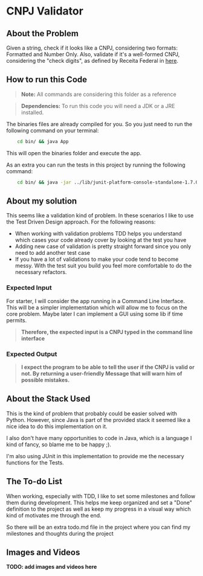 # CNPJ Validator

## About the Problem

Given a string, check if it looks like a CNPJ, considering two formats: Formatted and Number Only.
Also, validate if it's a well-formed CNPJ, considering the "check digits", as defined by Receita Federal in [here](https://pt.wikipedia.org/wiki/Cadastro_Nacional_da_Pessoa_Jur%C3%ADdica).

## How to run this Code

> **Note:** All commands are considering this folder as a reference

> **Dependencies:** To run this code you will need a JDK or a JRE installed.

The binaries files are already compiled for you. So you just need to run the following command on your terminal:

```bash
    cd bin/ && java App
```

This will open the binaries folder and execute the app.

As an extra you can run the tests in this project by running the following command:

```bash
    cd bin/ && java -jar ../lib/junit-platform-console-standalone-1.7.0-all.jar -cp "." --select-class TestCNPJValidator
```

## About my solution

This seems like a validation kind of problem. In these scenarios I like to use the Test Driven Design approach. For the following reasons:

- When working with validation problems TDD helps you understand which cases your code already cover by looking at the test you have
- Adding new case of validation is pretty straight forward since you only need to add another test case
- If you have a lot of validations to make your code tend to become messy. With the test suit you build you feel more comfortable to do the necessary refactors.

### Expected Input

For starter, I will consider the app running in a Command Line Interface. This will be a simpler implementation which will allow me to focus on the core problem. Maybe later I can implement a GUI using some lib if time permits.

> **Therefore, the expected input is a CNPJ typed in the command line interface**

### Expected Output

> **I expect the program to be able to tell the user if the CNPJ is valid or not. By returning a user-friendly Message that will warn him of possible mistakes.**

## About the Stack Used

This is the kind of problem that probably could be easier solved with Python. However, since Java is part of the provided stack it seemed like a nice idea to do this implementation on it.

I also don't have many opportunities to code in Java, which is a language I kind of fancy, so blame me to be happy ;).

I'm also using JUnit in this implementation to provide me the necessary functions for the Tests.

## The To-do List

When working, especially with TDD, I like to set some milestones and follow them during development. This helps me keep organized and set a "Done" definition to the project as well as keep my progress in a visual way which kind of motivates me through the end.

So there will be an extra todo.md file in the project where you can find my milestones and thoughts during the project

## Images and Videos

**TODO: add images and videos here**
